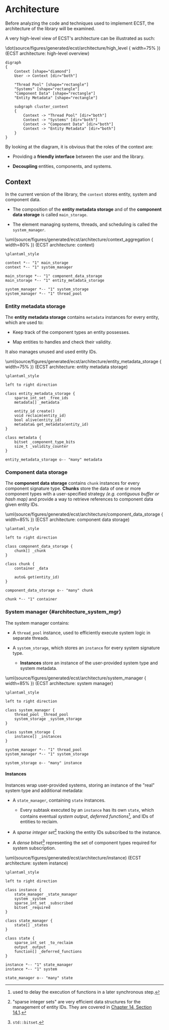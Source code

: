 


# Architecture

Before analyzing the code and techniques used to implement ECST, the architecture of the library will be examined.

A very high-level view of ECST's architecture can be illustrated as such:

\dot(source/figures/generated/ecst/architecture/high_level { width=75% })
(ECST architecture: high-level overview)
~~~~~~~~~~~~~~~~~~~~~~~~~~~~~~~~~~~~~~~~~~
digraph
{
    Context [shape="diamond"]
    User -> Context [dir="both"]

    "Thread Pool" [shape="rectangle"]
    "Systems" [shape="rectangle"]
    "Component Data" [shape="rectangle"]
    "Entity Metadata" [shape="rectangle"]

    subgraph cluster_context
    {
        Context -> "Thread Pool" [dir="both"]
        Context -> "Systems" [dir="both"]
        Context -> "Component Data" [dir="both"]
        Context -> "Entity Metadata" [dir="both"]
    }
}
~~~~~~~~~~~~~~~~~~~~~~~~~~~~~~~~~~~~~~~~~~

By looking at the diagram, it is obvious that the roles of the context are:

* Providing a **friendly interface** between the user and the library.

* **Decoupling** entities, components, and systems.

## Context

In the current version of the library, the `context` stores entity, system and component data.

* The composition of the **entity metadata storage** and of the **component data storage** is called `main_storage`.

* The element managing systems, threads, and scheduling is called the `system_manager`.

\uml(source/figures/generated/ecst/architecture/context_aggregation { width=80% })
(ECST architecture: context)
~~~~~~~~~~~~~~~~~~~~~~~~~~~~~~~~~~~~~~~~~~
\plantuml_style

context *-- "1" main_storage
context *-- "1" system_manager

main_storage *-- "1" component_data_storage
main_storage *-- "1" entity_metadata_storage

system_manager *-- "1" system_storage
system_manager *-- "1" thread_pool
~~~~~~~~~~~~~~~~~~~~~~~~~~~~~~~~~~~~~~~~~~

### Entity metadata storage

The **entity metadata storage** contains `metadata` instances for every entity, which are used to:

* Keep track of the component types an entity possesses.

* Map entities to handles and check their validity.

It also manages unused and used entity IDs.

\uml(source/figures/generated/ecst/architecture/entity_metadata_storage { width=75% })
(ECST architecture: entity metadata storage)
~~~~~~~~~~~~~~~~~~~~~~~~~~~~~~~~~~~~~~~~~~
\plantuml_style

left to right direction

class entity_metadata_storage {
    sparse_int_set _free_ids
    metadata[] _metadata

    entity_id create()
    void reclaim(entity_id)
    bool alive(entity_id)
    metadata& get_metadata(entity_id)
}

class metadata {
    bitset _component_type_bits
    size_t _validity_counter
}

entity_metadata_storage o-- "many" metadata
~~~~~~~~~~~~~~~~~~~~~~~~~~~~~~~~~~~~~~~~~~

<!-- * -->



### Component data storage

The **component data storage** contains `chunk` instances for every component signature type. **Chunks** store the data of one or more component types with a user-specified strategy *(e.g. contiguous buffer or hash map)* and provide a way to retrieve references to component data given entity IDs.


\uml(source/figures/generated/ecst/architecture/component_data_storage { width=85% })
(ECST architecture: component data storage)
~~~~~~~~~~~~~~~~~~~~~~~~~~~~~~~~~~~~~~~~~~
\plantuml_style

left to right direction

class component_data_storage {
    chunk[] _chunk
}

class chunk {
    container _data

    auto& get(entity_id)
}

component_data_storage o-- "many" chunk

chunk *-- "1" container

~~~~~~~~~~~~~~~~~~~~~~~~~~~~~~~~~~~~~~~~~~

<!-- * -->



### System manager {#architecture_system_mgr}

The system manager contains:

* A `thread_pool` instance, used to efficiently execute system logic in separate threads.

* A `system_storage`, which stores an `instance` for every system signature type.

    * **Instances** store an instance of the user-provided system type and system metadata.

\uml(source/figures/generated/ecst/architecture/system_manager { width=85% })
(ECST architecture: system manager)
~~~~~~~~~~~~~~~~~~~~~~~~~~~~~~~~~~~~~~~~~~
\plantuml_style

left to right direction

class system_manager {
    thread_pool _thread_pool
    system_storage _system_storage
}

class system_storage {
    instance[] _instances
}

system_manager *-- "1" thread_pool
system_manager *-- "1" system_storage

system_storage o-- "many" instance

~~~~~~~~~~~~~~~~~~~~~~~~~~~~~~~~~~~~~~~~~~

<!-- * -->



#### Instances

Instances wrap user-provided systems, storing an instance of the "real" system type and additional metadata:

* A `state_manager`, containing `state` instances.

    * Every subtask executed by an `instance` has its own `state`, which contains eventual *system output*, *deferred functions*[^deferred_functions], and IDs of entities to reclaim.

* A *sparse integer set*[^sparse_set] tracking the entity IDs subscribed to the instance.

* A *dense bitset*[^dense_bitset] representing the set of component types required for system subscription.


\uml(source/figures/generated/ecst/architecture/instance)
(ECST architecture: system instance)
~~~~~~~~~~~~~~~~~~~~~~~~~~~~~~~~~~~~~~~~~~
\plantuml_style

left to right direction

class instance {
    state_manager _state_manager
    system _system
    sparse_int_set _subscribed
    bitset _required
}

class state_manager {
    state[] _states
}

class state {
    sparse_int_set _to_reclaim
    output _output
    function[] _deferred_functions
}

instance *-- "1" state_manager
instance *-- "1" system

state_manager o-- "many" state

~~~~~~~~~~~~~~~~~~~~~~~~~~~~~~~~~~~~~~~~~~


<!-- * -->



[^deferred_functions]: used to delay the execution of functions in a later synchronous step.

[^sparse_set]: "sparse integer sets" are very efficient data structures for the management of entity IDs. They are covered in [Chapter 14, Section 14.1](#appendix_sparse_integer_sets).

[^dense_bitset]: `std::bitset`.